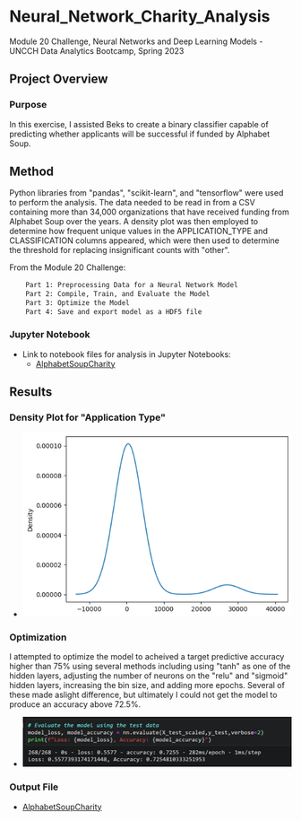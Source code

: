 # Neural_Network_Charity_Analysis
Module 20 Challenge, Neural Networks and Deep Learning Models - UNCCH Data Analytics Bootcamp, Spring 2023


## Project Overview

### Purpose
In this exercise, I assisted Beks to create a binary classifier capable of predicting whether applicants will be successful if funded by Alphabet Soup. 

## Method
Python libraries from "pandas", "scikit-learn", and "tensorflow" were used to perform the analysis. 
The data needed to be read in from a CSV containing more than 34,000 organizations that have received funding from Alphabet Soup over the years. A density plot was then employed to determine how frequent unique values in the APPLICATION_TYPE and CLASSIFICATION columns appeared, which were then used to determine the threshold for replacing insignificant counts with "other". 

From the Module 20 Challenge:
```
    Part 1: Preprocessing Data for a Neural Network Model
    Part 2: Compile, Train, and Evaluate the Model
    Part 3: Optimize the Model
    Part 4: Save and export model as a HDF5 file
```

### Jupyter Notebook
- Link to notebook files for analysis in Jupyter Notebooks:
    - [AlphabetSoupCharity](AlphabetSoupCharity.ipynb)

## Results

### Density Plot for "Application Type"  

- ![application_count](/application_count.png)

### Optimization
I attempted to optimize the model to acheived a target predictive accuracy higher than 75% using several methods including using "tanh" as one of the hidden layers, adjusting the number of neurons on the "relu" and "sigmoid" hidden layers, increasing the bin size, and adding more epochs. Several of these made aslight difference, but ultimately I could not get the model to produce an accuracy above 72.5%. 

- ![final_accuracy](/final_accuracy.png)

### Output File
- [AlphabetSoupCharity](AlphabetSoupCharity.h5)

